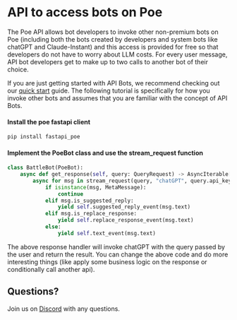 # API to access bots on Poe

The Poe API allows bot developers to invoke other non-premium bots on Poe (including both the bots created by developers and system bots like chatGPT and Claude-Instant) and this access is provided for free so that developers do not have to worry about LLM costs. For every user message, API bot developers get to make up to two calls to another bot of their choice.&#x20;

If you are just getting started with API Bots, we recommend checking out our [quick start](quick-start.md) guide. The following tutorial is specifically for how you invoke other bots and assumes that you are familiar with the concept of API Bots.

#### Install the poe fastapi client

```bash
pip install fastapi_poe
```

#### Implement the PoeBot class and use the stream\_request function

```python
class BattleBot(PoeBot):
    async def get_response(self, query: QueryRequest) -> AsyncIterable[ServerSentEvent]:
        async for msg in stream_request(query, "chatGPT", query.api_key):
            if isinstance(msg, MetaMessage):
                continue
            elif msg.is_suggested_reply:
                yield self.suggested_reply_event(msg.text)
            elif msg.is_replace_response:
                yield self.replace_response_event(msg.text)
            else:
                yield self.text_event(msg.text)
```

The above response handler will invoke chatGPT with the query passed by the user and return the result. You can change the above code and do more interesting things (like apply some business logic on the response or conditionally call another api).

## Questions?

Join us on [Discord](https://discord.gg/TKxT6kBpgm) with any questions.
